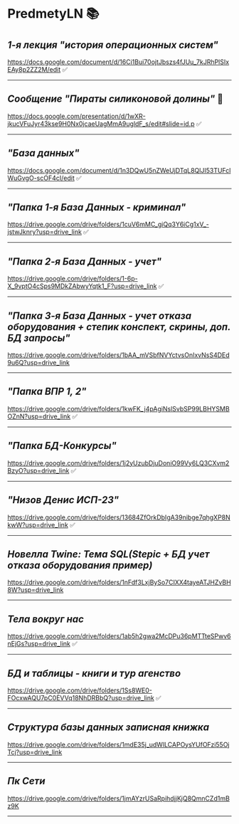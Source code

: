 # PredmetyLN :books:
## ***1-я лекция "история операционных систем"***
https://docs.google.com/document/d/16Ci1Bui70ojtJbszs4fJUu_7kJRhPlSIxEAy8p2ZZ2M/edit :white_check_mark:
___
## ***Сообщение "Пираты силиконовой долины"*** :movie_camera:
https://docs.google.com/presentation/d/1wXR-jkucVFuJyr43kse9H0Nx0jcaeUagMmA9ugldF_s/edit#slide=id.p :white_check_mark:
___
## ***"База данных"***
https://docs.google.com/document/d/1n3DQwU5nZWeUjDTqL8QlJI53TUFclWuGvgO-scOF4cI/edit :white_check_mark:
___
## ***"Папка 1-я База Данных - криминал"***
https://drive.google.com/drive/folders/1cuV6mMC_giQq3Y6iCg1xV_-jstwJknry?usp=drive_link :white_check_mark:
___
## ***"Папка 2-я База Данных - учет"***
https://drive.google.com/drive/folders/1-6p-X_9vptO4cSps9MDkZAbwyYqtk1_F?usp=drive_link :white_check_mark:
___
## ***"Папка 3-я База Данных - учет отказа оборудования + степик конспект, скрины, доп. БД запросы"***
https://drive.google.com/drive/folders/1bAA_mVSbfNVYctvsOnIxvNsS4DEd9u6Q?usp=drive_link 
___
## ***"Папка ВПР 1, 2"***
https://drive.google.com/drive/folders/1kwFK_j4pAgiNslSvbSP99LBHYSMBOZnN?usp=drive_link :white_check_mark:
___
## ***"Папка БД-Конкурсы"***
https://drive.google.com/drive/folders/1j2yUzubDjuDoniO99Vy6LQ3CXvm2BzyO?usp=drive_link :white_check_mark:
___
## ***"Низов Денис ИСП-23"***
https://drive.google.com/drive/folders/13684ZfOrkDbIgA39nibge7qhgXP8NkwW?usp=drive_link :white_check_mark:
___
## ***Новелла Twine: Тема SQL(Stepic + БД учет отказа оборудования пример)***
https://drive.google.com/drive/folders/1nFdf3LxjBySo7CIXX4tayeATJHZvBH8W?usp=drive_link 
___
## ***Тела вокруг нас***
https://drive.google.com/drive/folders/1ab5h2gwa2McDPu36pMTTteSPwv6nEjGs?usp=drive_link :white_check_mark:
___
## ***БД и таблицы - книги и тур агенство***
https://drive.google.com/drive/folders/1Ss8WE0-FOcxwAQU7pC0EVVq18NhDRBbQ?usp=drive_link :white_check_mark:
___
## ***Структура базы данных записная книжка***
https://drive.google.com/drive/folders/1mdE35j_udWlLCAPOysYUfOFzi55OjTcj?usp=drive_link
___
## ***Пк Сети***
https://drive.google.com/drive/folders/1jmAYzrUSaRpihdjjKjQ8QmnCZd1mBz9K
___

